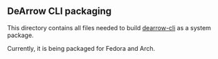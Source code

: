 ## DeArrow CLI packaging
This directory contains all files needed to build [dearrow-cli](https://github.com/mschae23/dearrow-cli)
as a system package.

Currently, it is being packaged for Fedora and Arch.

